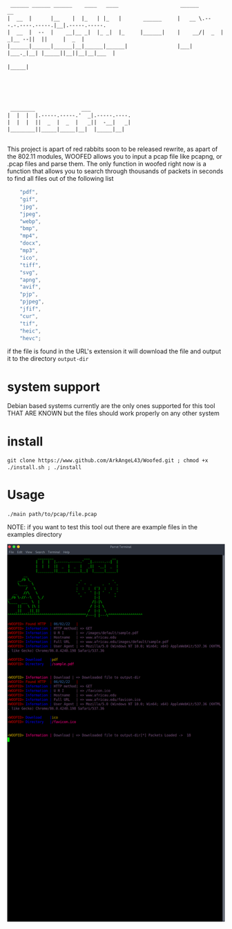 ```
 ______ ______ ______    ____   ____                    ______                    __              
|  __  |      |__    |  |_   | |_   |       ______     |   __ \.---.-.----.-----.|__|.-----.-----.
|  __  |  --  |    __|__ _|  |_ _|  |_     |______|    |    __/|  _  |   _|__ --||  ||     |  _  |
|______|______|______|__|______|______|                |___|   |___._|__| |_____||__||__|__|___  |
                                                                                           |_____|
                                                                                                  
                                                                                                  
                                                                                                  
                                                                                                  
                                                                                                  
 ________               ___                                                                       
|  |  |  |.-----.-----.'  _|.-----.----.                                                          
|  |  |  ||  _  |  _  |   _||  -__|   _|                                                          
|________||_____|_____|__|  |_____|__|                                                            
                                          
```

This project is apart of red rabbits soon to be released rewrite, as apart of the 802.11 modules, WOOFED allows you to input a pcap file like pcapng, or .pcap files and parse them. The only function in woofed right now is a function that allows you to search through thousands of packets in seconds to find all files out of the following list 

```cpp
    "pdf",
    "gif",
    "jpg",
    "jpeg",
    "webp",
    "bmp",
    "mp4",
    "docx",
    "mp3",
    "ico",
    "tiff",
    "svg",
    "apng",
    "avif",
    "pjp",
    "pjpeg",
    "jfif",
    "cur",
    "tif",
    "heic",
    "hevc";
```

if the file is found in the URL's extension it will download the file and output it to the directory `output-dir`

# system support 

Debian based systems currently are the only ones supported for this tool THAT ARE KNOWN but the files should work properly on any other system 

# install 

```
git clone https://www.github.com/ArkAngeL43/Woofed.git ; chmod +x ./install.sh ; ./install
```

# Usage 


```
./main path/to/pcap/file.pcap
```

NOTE: if you want to test this tool out there are example files in the examples directory



![Org](ex.png)
